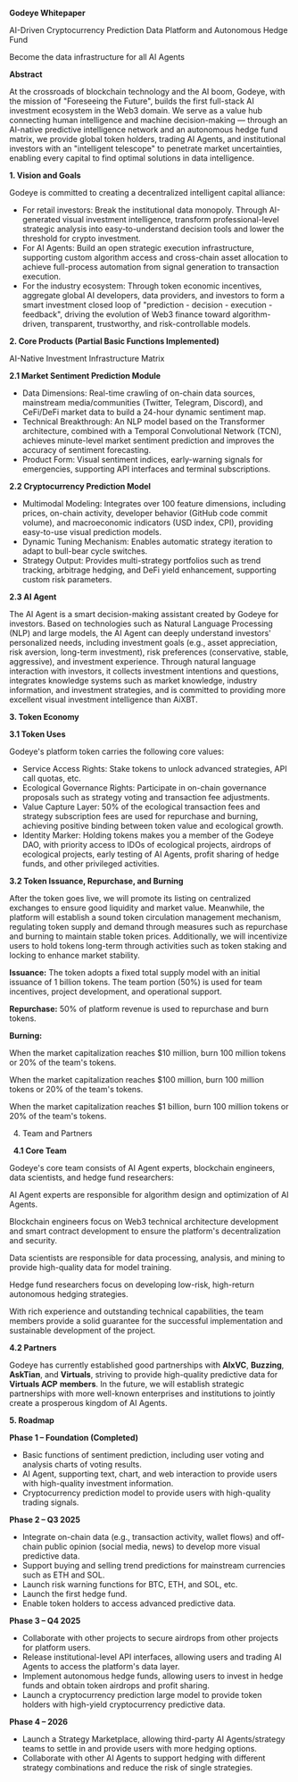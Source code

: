 **Godeye Whitepaper**

AI-Driven Cryptocurrency Prediction Data Platform and Autonomous Hedge Fund

Become the data infrastructure for all AI Agents

**Abstract**

At the crossroads of blockchain technology and the AI boom, Godeye, with the mission of "Foreseeing the Future", builds the first full-stack AI investment ecosystem in the Web3 domain. We serve as a value hub connecting human intelligence and machine decision-making — through an AI-native predictive intelligence network and an autonomous hedge fund matrix, we provide global token holders, trading AI Agents, and institutional investors with an "intelligent telescope" to penetrate market uncertainties, enabling every capital to find optimal solutions in data intelligence.

**1. Vision and Goals**

Godeye is committed to creating a decentralized intelligent capital alliance:

- For retail investors: Break the institutional data monopoly. Through AI-generated visual investment intelligence, transform professional-level strategic analysis into easy-to-understand decision tools and lower the threshold for crypto investment.
- For AI Agents: Build an open strategic execution infrastructure, supporting custom algorithm access and cross-chain asset allocation to achieve full-process automation from signal generation to transaction execution.
- For the industry ecosystem: Through token economic incentives, aggregate global AI developers, data providers, and investors to form a smart investment closed loop of "prediction - decision - execution - feedback", driving the evolution of Web3 finance toward algorithm-driven, transparent, trustworthy, and risk-controllable models.

**2. Core Products (Partial Basic Functions Implemented)**

AI-Native Investment Infrastructure Matrix

**2.1 Market Sentiment Prediction Module**

- Data Dimensions: Real-time crawling of on-chain data sources, mainstream media/communities (Twitter, Telegram, Discord), and CeFi/DeFi market data to build a 24-hour dynamic sentiment map.
- Technical Breakthrough: An NLP model based on the Transformer architecture, combined with a Temporal Convolutional Network (TCN), achieves minute-level market sentiment prediction and improves the accuracy of sentiment forecasting.
- Product Form: Visual sentiment indices, early-warning signals for emergencies, supporting API interfaces and terminal subscriptions.

**2.2 Cryptocurrency Prediction Model**

- Multimodal Modeling: Integrates over 100 feature dimensions, including prices, on-chain activity, developer behavior (GitHub code commit volume), and macroeconomic indicators (USD index, CPI), providing easy-to-use visual prediction models.
- Dynamic Tuning Mechanism: Enables automatic strategy iteration to adapt to bull-bear cycle switches.
- Strategy Output: Provides multi-strategy portfolios such as trend tracking, arbitrage hedging, and DeFi yield enhancement, supporting custom risk parameters.

**2.3 AI Agent**

The AI Agent is a smart decision-making assistant created by Godeye for investors. Based on technologies such as Natural Language Processing (NLP) and large models, the AI Agent can deeply understand investors' personalized needs, including investment goals (e.g., asset appreciation, risk aversion, long-term investment), risk preferences (conservative, stable, aggressive), and investment experience. Through natural language interaction with investors, it collects investment intentions and questions, integrates knowledge systems such as market knowledge, industry information, and investment strategies, and is committed to providing more excellent visual investment intelligence than AiXBT.

**3. Token Economy**

**3.1 Token Uses**

Godeye's platform token carries the following core values:

- Service Access Rights: Stake tokens to unlock advanced strategies, API call quotas, etc.
- Ecological Governance Rights: Participate in on-chain governance proposals such as strategy voting and transaction fee adjustments.
- Value Capture Layer: 50% of the ecological transaction fees and strategy subscription fees are used for repurchase and burning, achieving positive binding between token value and ecological growth.
- Identity Marker: Holding tokens makes you a member of the Godeye DAO, with priority access to IDOs of ecological projects, airdrops of ecological projects, early testing of AI Agents, profit sharing of hedge funds, and other privileged activities.

**3.2 Token Issuance, Repurchase, and Burning**

After the token goes live, we will promote its listing on centralized exchanges to ensure good liquidity and market value. Meanwhile, the platform will establish a sound token circulation management mechanism, regulating token supply and demand through measures such as repurchase and burning to maintain stable token prices. Additionally, we will incentivize users to hold tokens long-term through activities such as token staking and locking to enhance market stability.

**Issuance:** The token adopts a fixed total supply model with an initial issuance of 1 billion tokens. The team portion (50%) is used for team incentives, project development, and operational support.

**Repurchase:** 50% of platform revenue is used to repurchase and burn tokens.

**Burning:**

When the market capitalization reaches $10 million, burn 100 million tokens or 20% of the team's tokens.

When the market capitalization reaches $100 million, burn 100 million tokens or 20% of the team's tokens.

When the market capitalization reaches $1 billion, burn 100 million tokens or 20% of the team's tokens.

` `4. Team and Partners

` `**4.1 Core Team**

Godeye's core team consists of AI Agent experts, blockchain engineers, data scientists, and hedge fund researchers:

AI Agent experts are responsible for algorithm design and optimization of AI Agents.

Blockchain engineers focus on Web3 technical architecture development and smart contract development to ensure the platform's decentralization and security.

Data scientists are responsible for data processing, analysis, and mining to provide high-quality data for model training.

Hedge fund researchers focus on developing low-risk, high-return autonomous hedging strategies.

With rich experience and outstanding technical capabilities, the team members provide a solid guarantee for the successful implementation and sustainable development of the project.

**4.2 Partners**

Godeye has currently established good partnerships with **AIxVC**, **Buzzing**, **AskTian**, and **Virtuals**, striving to provide high-quality predictive data for **Virtuals ACP** **members**. In the future, we will establish strategic partnerships with more well-known enterprises and institutions to jointly create a prosperous kingdom of AI Agents.

**5. Roadmap**

**Phase 1 – Foundation (Completed)**

- Basic functions of sentiment prediction, including user voting and analysis charts of voting results.
- AI Agent, supporting text, chart, and web interaction to provide users with high-quality investment information.
- Cryptocurrency prediction model to provide users with high-quality trading signals.

**Phase 2 – Q3 2025**

- Integrate on-chain data (e.g., transaction activity, wallet flows) and off-chain public opinion (social media, news) to develop more visual predictive data.
- Support buying and selling trend predictions for mainstream currencies such as ETH and SOL.
- Launch risk warning functions for BTC, ETH, and SOL, etc.
- Launch the first hedge fund.
- Enable token holders to access advanced predictive data.

**Phase 3 – Q4 2025**

- Collaborate with other projects to secure airdrops from other projects for platform users.
- Release institutional-level API interfaces, allowing users and trading AI Agents to access the platform's data layer.
- Implement autonomous hedge funds, allowing users to invest in hedge funds and obtain token airdrops and profit sharing.
- Launch a cryptocurrency prediction large model to provide token holders with high-yield cryptocurrency predictive data.

**Phase 4 – 2026**

- Launch a Strategy Marketplace, allowing third-party AI Agents/strategy teams to settle in and provide users with more hedging options.
- Collaborate with other AI Agents to support hedging with different strategy combinations and reduce the risk of single strategies.

